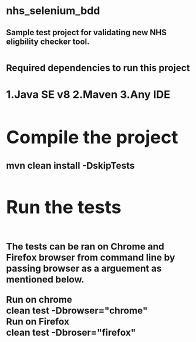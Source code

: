 
# nhs_selenium_bdd

<b><h2>Sample test project for validating new NHS eligbility checker tool.<b><h2>

<b><h3>Required dependencies to run this project<b><h3>

1.Java SE v8
2.Maven
3.Any IDE

<b><h1>Compile the project</b></h1>
mvn clean install -DskipTests


<b><h1>Run the tests</b></h1><br>
<b>The tests can be ran on Chrome and Firefox browser from command line by passing browser as a arguement as mentioned below.</b>

Run on chrome  <br>clean test -Dbrowser="chrome"<br>
Run on Firefox <br>clean test -Dbroser="firefox"
